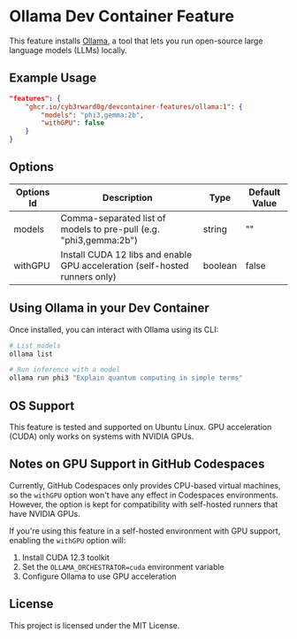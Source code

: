 # Ollama Dev Container Feature

This feature installs [Ollama](https://ollama.ai/), a tool that lets you run open-source large language models (LLMs) locally.

## Example Usage

```json
"features": {
    "ghcr.io/cyb3rward0g/devcontainer-features/ollama:1": {
        "models": "phi3,gemma:2b",
        "withGPU": false
    }
}
```

## Options

| Options Id | Description | Type | Default Value |
|-----|-----|-----|-----|
| models | Comma-separated list of models to pre-pull (e.g. "phi3,gemma:2b") | string | "" |
| withGPU | Install CUDA 12 libs and enable GPU acceleration (self-hosted runners only) | boolean | false |

## Using Ollama in your Dev Container

Once installed, you can interact with Ollama using its CLI:

```bash
# List models
ollama list

# Run inference with a model
ollama run phi3 "Explain quantum computing in simple terms"
```

## OS Support

This feature is tested and supported on Ubuntu Linux. GPU acceleration (CUDA) only works on systems with NVIDIA GPUs.

## Notes on GPU Support in GitHub Codespaces

Currently, GitHub Codespaces only provides CPU-based virtual machines, so the `withGPU` option won't have any effect in Codespaces environments. However, the option is kept for compatibility with self-hosted runners that have NVIDIA GPUs.

If you're using this feature in a self-hosted environment with GPU support, enabling the `withGPU` option will:

1. Install CUDA 12.3 toolkit
2. Set the `OLLAMA_ORCHESTRATOR=cuda` environment variable
3. Configure Ollama to use GPU acceleration

## License

This project is licensed under the MIT License.